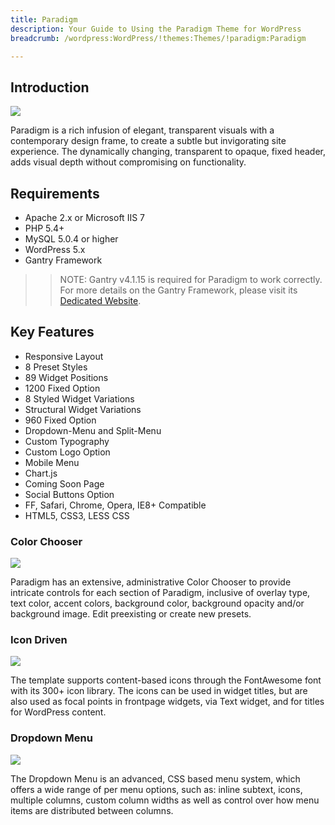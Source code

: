 ```yaml
---
title: Paradigm
description: Your Guide to Using the Paradigm Theme for WordPress
breadcrumb: /wordpress:WordPress/!themes:Themes/!paradigm:Paradigm

---
```


Introduction
-----

![][paradigm]

Paradigm is a rich infusion of elegant, transparent visuals with a contemporary design frame, to create a subtle but invigorating site experience. The dynamically changing, transparent to opaque, fixed header, adds visual depth without compromising on functionality.

Requirements
-----

* Apache 2.x or Microsoft IIS 7
* PHP 5.4+
* MySQL 5.0.4 or higher
* WordPress 5.x
* Gantry Framework

>> NOTE: Gantry v4.1.15 is required for Paradigm to work correctly. For more details on the Gantry Framework, please visit its [Dedicated Website][gantry].

Key Features
-----

* Responsive Layout  
* 8 Preset Styles  
* 89 Widget Positions  
* 1200 Fixed Option  
* 8 Styled Widget Variations  
* Structural Widget Variations  
* 960 Fixed Option  
* Dropdown-Menu and Split-Menu  
* Custom Typography  
* Custom Logo Option  
* Mobile Menu  
* Chart.js
* Coming Soon Page
* Social Buttons Option
* FF, Safari, Chrome, Opera, IE8+ Compatible
* HTML5, CSS3, LESS CSS

### Color Chooser

![][colorchooser]

Paradigm has an extensive, administrative Color Chooser to provide intricate controls for each section of Paradigm, inclusive of overlay type, text color, accent colors, background color, background opacity and/or background image. Edit preexisting or create new presets.

### Icon Driven

![][icondriven]

The template supports content-based icons through the FontAwesome font with its 300+ icon library. The icons can be used in widget titles, but are also used as focal points in frontpage widgets, via Text widget, and for titles for WordPress content.

### Dropdown Menu

![][dropdownmenu]

The Dropdown Menu is an advanced, CSS based menu system, which offers a wide range of per menu options, such as: inline subtext, icons, multiple columns, custom column widths as well as control over how menu items are distributed between columns.

[gantry]: http://gantry.org/
[gantry_install]: ../../start/gantry.md
[download]: http://www.rockettheme.com/wordpress-downloads/club/3516-Paradigm
[paradigm]: assets/paradigm.jpeg
[chart]: assets/chart.jpeg
[roksprocket]: assets/roksprocket.jpg
[filezilla]: https://filezilla-project.org
[launcher]: ../../start/rocketlauncher.md
[colorchooser]: assets/colorchooser.jpg
[icondriven]: assets/icondriven.jpg
[dropdownmenu]: assets/dropdownmenu.jpg
